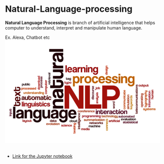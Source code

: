 # Natural-Language-processing

 **Natural Language Processing** is branch of artificial intelligence that helps computer to understand, interpret and manipulate human language.

 Ex. Alexa, Chatbot etc
 ![images.jpg](images/NLP-image.jpg)<br><br>
 
 - [Link for the Jupyter notebook](.fake_or_real.ipynb)

